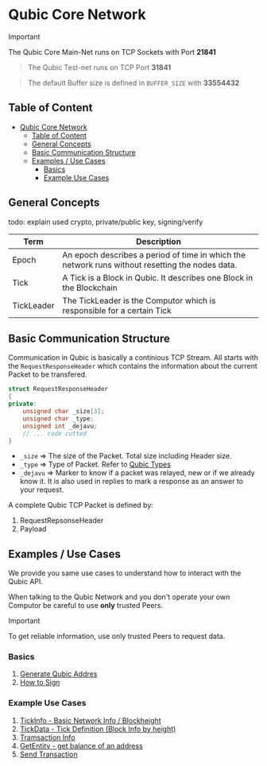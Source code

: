 # Qubic Core Network

> [!IMPORTANT]
> The Qubic Core Main-Net runs on TCP Sockets with Port **21841**

> The Qubic Test-net runs on TCP Port **31841**

> The default Buffer size is defined in `BUFFER_SIZE` with **33554432**


## Table of Content
- [Qubic Core Network](#qubic-core-network)
  - [Table of Content](#table-of-content)
  - [General Concepts](#general-concepts)
  - [Basic Communication Structure](#basic-communication-structure)
  - [Examples / Use Cases](#examples--use-cases)
    - [Basics](#basics)
    - [Example Use Cases](#example-use-cases)


## General Concepts
todo: explain used crypto, private/public key, signing/verify

| Term  | Description                                                                                     |
| ----- | ----------------------------------------------------------------------------------------------- |
| Epoch | An epoch describes a period of time in which the network runs without resetting the nodes data. |
| Tick  | A Tick is a Block in Qubic. It describes one Block in the Blockchain |
| TickLeader | The TickLeader is the Computor which is responsible for a certain Tick |

## Basic Communication Structure
Communication in Qubic is basically a continious TCP Stream. All starts with the `RequestResponseHeader` which contains the information about the current Packet to be transfered.

```c++
struct RequestResponseHeader
{
private:
    unsigned char _size[3];
    unsigned char _type;
    unsigned int _dejavu;
    // ... code cutted
}
```

- `_size` => The size of the Packet. Total size including Header size.
- `_type` => Type of Packet. Refer to [Qubic Types](Qubic_Packet_Types.md)
- `_dejavu` => Marker to know if a packet was relayed, new or if we already know it. It is also used in replies to mark a response as an answer to your request.

A complete Qubic TCP Packet is defined by:

1. RequestRepsonseHeader
2. Payload


## Examples / Use Cases
We provide you same use cases to understand how to interact with the Qubic API.

When talking to the Qubic Network and you don't operate your own Computor be careful to use **only** trusted Peers.

> [!IMPORTANT]
> To get reliable information, use only trusted Peers to request data. 

### Basics
1. [Generate Qubic Addres](UseCases//GenerateAddress.md)
2. [How to Sign](UseCases/Sign.md)

### Example Use Cases
1. [TickInfo - Basic Network Info / Blockheight](UseCases/TickInfo.md)
2. [TickData - Tick Definition (Block Info by height)](UseCases/TickData.md)
3. [Tramsaction Info](UseCases/GetTransaction.md)
4. [GetEntity - get balance of an address](UseCases/GetEntity.md)
5. [Send Transaction](UseCases/SendTransaction.md)